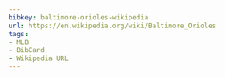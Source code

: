 ```yaml
---
bibkey: baltimore-orioles-wikipedia
url: https://en.wikipedia.org/wiki/Baltimore_Orioles
tags:
- MLB
- BibCard
- Wikipedia URL
---
```


